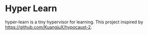 # Hyper Learn

hyper-learn is a tiny hypervisor for learning. This project inspired by https://github.com/KuangjuX/hypocaust-2.

